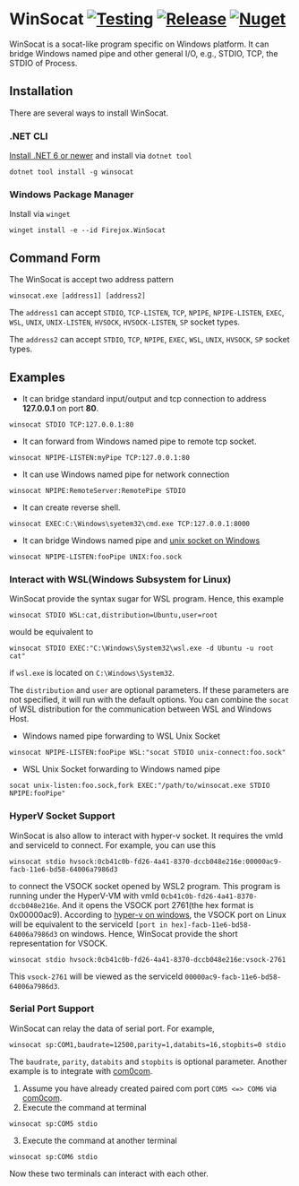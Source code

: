 # WinSocat [![Testing][ci-badge]][ci] [![Release][release-badge]][release] [![Nuget][nuget-badge]][nuget]

[ci]: https://github.com/firejox/WinSocat/actions/workflows/unit-test.yml
[ci-badge]: https://github.com/firejox/WinSocat/actions/workflows/unit-test.yml/badge.svg
[release]: https://github.com/firejox/WinSocat/releases
[release-badge]: https://img.shields.io/github/v/release/firejox/WinSocat?include_prereleases
[nuget]: https://www.nuget.org/packages/winsocat
[nuget-badge]: https://img.shields.io/nuget/vpre/winsocat

WinSocat is a socat-like program specific on Windows platform. It can bridge Windows named pipe and other general I/O, e.g., STDIO, TCP, the STDIO of Process.

## Installation
There are several ways to install WinSocat.

### .NET CLI
[Install .NET 6 or newer](https://get.dot.net) and install via `dotnet tool`

```
dotnet tool install -g winsocat
```

### Windows Package Manager
Install via `winget`
```
winget install -e --id Firejox.WinSocat
```

## Command Form

The WinSocat is accept two address pattern

```
winsocat.exe [address1] [address2]
```

The `address1` can accept `STDIO`, `TCP-LISTEN`, `TCP`, `NPIPE`, `NPIPE-LISTEN`, `EXEC`, `WSL`, `UNIX`, `UNIX-LISTEN`, `HVSOCK`, `HVSOCK-LISTEN`, `SP` socket types.

The `address2` can accept `STDIO`, `TCP`, `NPIPE`, `EXEC`, `WSL`, `UNIX`, `HVSOCK`, `SP` socket types.

## Examples

* It can bridge standard input/output and tcp connection to address **127.0.0.1** on port **80**.
```
winsocat STDIO TCP:127.0.0.1:80
```

* It can forward from Windows named pipe to remote tcp socket.
```
winsocat NPIPE-LISTEN:myPipe TCP:127.0.0.1:80
```

* It can use Windows named pipe for network connection
```
winsocat NPIPE:RemoteServer:RemotePipe STDIO
```

* It can create reverse shell.
```
winsocat EXEC:C:\Windows\syetem32\cmd.exe TCP:127.0.0.1:8000
```

* It can bridge Windows named pipe and [unix socket on Windows](https://devblogs.microsoft.com/commandline/af_unix-comes-to-windows/)
```
winsocat NPIPE-LISTEN:fooPipe UNIX:foo.sock
```

### Interact with WSL(Windows Subsystem for Linux)

WinSocat provide the syntax sugar for WSL program. Hence, this example
```
winsocat STDIO WSL:cat,distribution=Ubuntu,user=root
```
would be equivalent to
```
winsocat STDIO EXEC:"C:\Windows\System32\wsl.exe -d Ubuntu -u root cat"
```
if `wsl.exe` is located on `C:\Windows\System32`.

The `distribution` and `user` are optional parameters. If these parameters are not specified, it will run with the default options.
You can combine the `socat` of WSL distribution for the communication between WSL and Windows Host.

* Windows named pipe forwarding to WSL Unix Socket
```
winsocat NPIPE-LISTEN:fooPipe WSL:"socat STDIO unix-connect:foo.sock"
```

* WSL Unix Socket forwarding to Windows named pipe
```
socat unix-listen:foo.sock,fork EXEC:"/path/to/winsocat.exe STDIO NPIPE:fooPipe"
```

### HyperV Socket Support

WinSocat is also allow to interact with hyper-v socket. It requires the vmId and serviceId to connect. For example, you can use this

```
winsocat stdio hvsock:0cb41c0b-fd26-4a41-8370-dccb048e216e:00000ac9-facb-11e6-bd58-64006a7986d3
```

to connect the VSOCK socket opened by WSL2 program. This program is running under the HyperV-VM with vmId `0cb41c0b-fd26-4a41-8370-dccb048e216e`. 
And it opens the VSOCK port 2761(the hex format is 0x00000ac9). According to [hyper-v on windows](https://learn.microsoft.com/en-us/virtualization/hyper-v-on-windows/user-guide/make-integration-service),
the VSOCK port on Linux will be equivalent to the serviceId `[port in hex]-facb-11e6-bd58-64006a7986d3` on windows. Hence, WinSocat provide the short representation for VSOCK.

```
winsocat stdio hvsock:0cb41c0b-fd26-4a41-8370-dccb048e216e:vsock-2761
```

This `vsock-2761` will be viewed as the serviceId `00000ac9-facb-11e6-bd58-64006a7986d3`.

### Serial Port Support

WinSocat can relay the data of serial port. For example,

```
winsocat sp:COM1,baudrate=12500,parity=1,databits=16,stopbits=0 stdio
```

The `baudrate`, `parity`, `databits` and `stopbits` is optional parameter. Another example is to integrate
with [com0com](https://sourceforge.net/projects/com0com/).

1. Assume you have already created paired com port `COM5 <=> COM6` via [com0com](https://sourceforge.net/projects/com0com/).
2. Execute the command at terminal
```
winsocat sp:COM5 stdio
```
3. Execute the command at another terminal
```
winsocat sp:COM6 stdio
```

Now these two terminals can interact with each other.